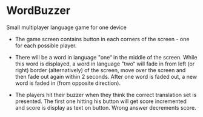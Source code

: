 # WordBuzzer
Small multiplayer language game for one device

- The game screen contains button in each corners of the screen - one for each possible player.

- There will be a word in language "one“ in the middle of the screen.
While this word is displayed, a word in language "two“ will fade in from left (or right) border (alternatively) of the screen, 
move over the screen and then fade out again within 2 seconds. After one word is faded out, a new word is faded in (from opposite direction).

- The players hit their buzzer when they think the correct translation set is presented.
The first one hitting his button will get score incremented and score is display as text on button. Wrong answer decrements score.
